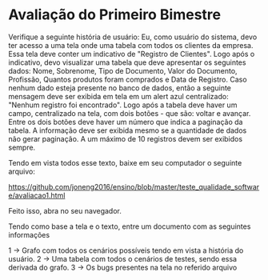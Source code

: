 # Avaliação do Primeiro Bimestre

Verifique a seguinte história de usuário:
Eu, como usuário do sistema, devo ter acesso a uma tela onde uma tabela com todos os clientes da empresa. Essa tela deve conter um indicativo de "Registro de Clientes". Logo após o indicativo, devo visualizar uma tabela que deve apresentar os seguintes dados: Nome, Sobrenome, Tipo de Documento, Valor do Documento, Profissão, Quantos produtos foram comprados e Data de Registro. Caso nenhum dado esteja presente no banco de dados, então a seguinte mensagem deve ser exibida em tela em um alert azul centralizado: "Nenhum registro foi encontrado". Logo após a tabela deve haver um campo, centralizado na tela, com dois botões - que são: voltar e avançar. Entre os dois botões deve haver um número que indica a paginação da tabela. A informação deve ser exibida mesmo se a quantidade de dados não gerar paginação. A um máximo de 10 registros devem ser exibidos sempre.

Tendo em vista todos esse texto, baixe em seu computador o seguinte arquivo:

https://github.com/joneng2016/ensino/blob/master/teste_qualidade_software/avaliacao1.html

Feito isso, abra no seu navegador.

Tendo como base a tela e o texto, entre um documento com as seguintes informações

1 -> Grafo com todos os cenários possíveis tendo em vista a história do usuário.
2 -> Uma tabela com todos o cenários de testes, sendo essa derivada do grafo.
3 -> Os bugs presentes na tela no referido arquivo